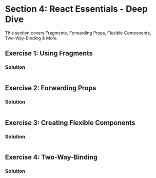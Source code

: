 # Section 4: React Essentials - Deep Dive

This section covers Fragments, Forwarding Props, Flexible Components, Two-Way-Binding & More.

## Exercise 1: Using Fragments



### Solution

```jsx

```

## Exercise 2: Forwarding Props



### Solution

```jsx

```

## Exercise 3: Creating Flexible Components



### Solution

```jsx

```

## Exercise 4: Two-Way-Binding



### Solution

```jsx

```